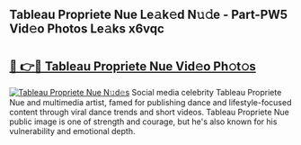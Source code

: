 ## Tableau Propriete Nue Le𝚊k𝚎d N𝚞𝚍e - Part-PW5 Vid𝚎o Photos Le𝚊ks x6vqc

# <h2><a href="http://fbaed5g.evod.top/?m=Tableau+Propriete+Nue">🔗 👉🔴 Tableau Propriete Nue Vid𝚎o Ph𝚘t𝚘s</a></h2>

[![Tableau Propriete Nue N𝚞d𝚎s](https://i.imgur.com/8V9OHl7.gif)](http://fbaed5g.evod.top/?m=Tableau+Propriete+Nue)
Social media celebrity Tableau Propriete Nue and multimedia artist, famed for publishing dance and lifestyle-focused content through viral dance trends and short videos. Tableau Propriete Nue public image is one of strength and courage, but he's also known for his vulnerability and emotional depth. 
